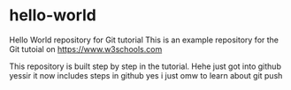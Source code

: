 # hello-world
Hello World repository for Git tutorial
This is an example repository for the Git tutoial on https://www.w3schools.com

This repository is built step by step in the tutorial.
Hehe just got into github yessir
it now includes steps in github
yes i just omw to learn about git push
